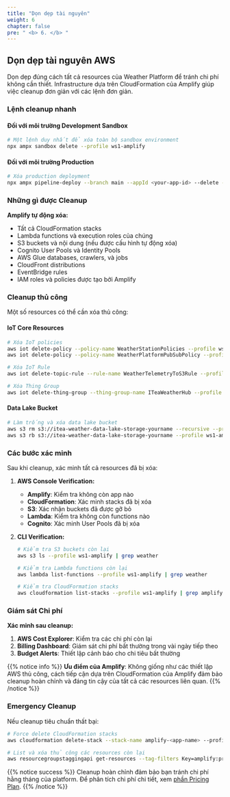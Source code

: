 ```yaml
---
title: "Dọn dẹp tài nguyên"
weight: 6
chapter: false
pre: " <b> 6. </b> "
---
```


## Dọn dẹp tài nguyên AWS

Dọn dẹp đúng cách tất cả resources của Weather Platform để tránh chi phí không cần thiết. Infrastructure dựa trên CloudFormation của Amplify giúp việc cleanup đơn giản với các lệnh đơn giản.

### Lệnh cleanup nhanh

#### Đối với môi trường Development Sandbox

```bash
# Một lệnh duy nhất để xóa toàn bộ sandbox environment
npx ampx sandbox delete --profile ws1-amplify
```

#### Đối với môi trường Production

```bash
# Xóa production deployment
npx ampx pipeline-deploy --branch main --appId <your-app-id> --delete --profile ws1-amplify
```

### Những gì được Cleanup

**Amplify tự động xóa:**

- Tất cả CloudFormation stacks
- Lambda functions và execution roles của chúng
- S3 buckets và nội dung (nếu được cấu hình tự động xóa)
- Cognito User Pools và Identity Pools
- AWS Glue databases, crawlers, và jobs
- CloudFront distributions
- EventBridge rules
- IAM roles và policies được tạo bởi Amplify

### Cleanup thủ công

Một số resources có thể cần xóa thủ công:

#### IoT Core Resources

```bash
# Xóa IoT policies
aws iot delete-policy --policy-name WeatherStationPolicies --profile ws1-amplify
aws iot delete-policy --policy-name WeatherPlatformPubSubPolicy --profile ws1-amplify

# Xóa IoT Rule
aws iot delete-topic-rule --rule-name WeatherTelemetryToS3Rule --profile ws1-amplify

# Xóa Thing Group
aws iot delete-thing-group --thing-group-name ITeaWeatherHub --profile ws1-amplify
```

#### Data Lake Bucket

```bash
# Làm trống và xóa data lake bucket
aws s3 rm s3://itea-weather-data-lake-storage-yourname --recursive --profile ws1-amplify
aws s3 rb s3://itea-weather-data-lake-storage-yourname --profile ws1-amplify
```

### Các bước xác minh

Sau khi cleanup, xác minh tất cả resources đã bị xóa:

1. **AWS Console Verification:**

   - **Amplify**: Kiểm tra không còn app nào
   - **CloudFormation**: Xác minh stacks đã bị xóa
   - **S3**: Xác nhận buckets đã được gỡ bỏ
   - **Lambda**: Kiểm tra không còn functions nào
   - **Cognito**: Xác minh User Pools đã bị xóa

2. **CLI Verification:**

   ```bash
   # Kiểm tra S3 buckets còn lại
   aws s3 ls --profile ws1-amplify | grep weather

   # Kiểm tra Lambda functions còn lại
   aws lambda list-functions --profile ws1-amplify | grep weather

   # Kiểm tra CloudFormation stacks
   aws cloudformation list-stacks --profile ws1-amplify | grep amplify
   ```

### Giám sát Chi phí

**Xác minh sau cleanup:**

1. **AWS Cost Explorer**: Kiểm tra các chi phí còn lại
2. **Billing Dashboard**: Giám sát chi phí bất thường trong vài ngày tiếp theo
3. **Budget Alerts**: Thiết lập cảnh báo cho chi tiêu bất thường

{{% notice info %}}
**Ưu điểm của Amplify**: Không giống như các thiết lập AWS thủ công, cách tiếp cận dựa trên CloudFormation của Amplify đảm bảo cleanup hoàn chỉnh và đáng tin cậy của tất cả các resources liên quan.
{{% /notice %}}

### Emergency Cleanup

Nếu cleanup tiêu chuẩn thất bại:

```bash
# Force delete CloudFormation stacks
aws cloudformation delete-stack --stack-name amplify-<app-name> --profile ws1-amplify

# List và xóa thủ công các resources còn lại
aws resourcegroupstaggingapi get-resources --tag-filters Key=amplify:project-name --profile ws1-amplify
```

{{% notice success %}}
Cleanup hoàn chỉnh đảm bảo bạn tránh chi phí hằng tháng của platform. Để phân tích chi phí chi tiết, xem [phần Pricing Plan](../7-pricingplan/).
{{% /notice %}}
